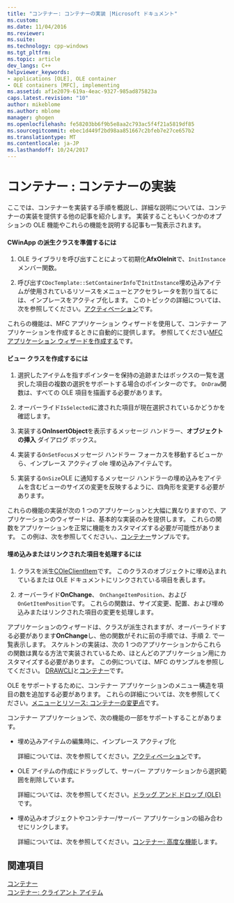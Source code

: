 ```yaml
---
title: "コンテナー: コンテナーの実装 |Microsoft ドキュメント"
ms.custom: 
ms.date: 11/04/2016
ms.reviewer: 
ms.suite: 
ms.technology: cpp-windows
ms.tgt_pltfrm: 
ms.topic: article
dev_langs: C++
helpviewer_keywords:
- applications [OLE], OLE container
- OLE containers [MFC], implementing
ms.assetid: af1e2079-619a-4eac-9327-985ad875823a
caps.latest.revision: "10"
author: mikeblome
ms.author: mblome
manager: ghogen
ms.openlocfilehash: fe58203bb6f9b5e8aa2c793ac5f4f21a5819df85
ms.sourcegitcommit: ebec1d449f2bd98aa851667c2bfeb7e27ce657b2
ms.translationtype: MT
ms.contentlocale: ja-JP
ms.lasthandoff: 10/24/2017
---
```

# <a name="containers-implementing-a-container"></a>コンテナー : コンテナーの実装
ここでは、コンテナーを実装する手順を概説し、詳細な説明については、コンテナーの実装を提供する他の記事を紹介します。 実装することもいくつかのオプションの OLE 機能やこれらの機能を説明する記事も一覧表示されます。  
  
#### <a name="to-prepare-your-cwinapp-derived-class"></a>CWinApp の派生クラスを準備するには  
  
1.  OLE ライブラリを呼び出すことによって初期化**AfxOleInit**で、`InitInstance`メンバー関数。  
  
2.  呼び出す`CDocTemplate::SetContainerInfo`で`InitInstance`埋め込みアイテムが使用されているリソースをメニューとアクセラレータを割り当てるには、インプレースをアクティブ化します。 このトピックの詳細については、次を参照してください。[アクティベーション](../mfc/activation-cpp.md)です。  
  
 これらの機能は、MFC アプリケーション ウィザードを使用して、コンテナー アプリケーションを作成するときに自動的に提供します。 参照してください[MFC アプリケーション ウィザードを作成する](../mfc/reference/mfc-application-wizard.md)です。  
  
#### <a name="to-prepare-your-view-class"></a>ビュー クラスを作成するには  
  
1.  選択したアイテムを指すポインターを保持の追跡またはボックスの一覧を選択した項目の複数の選択をサポートする場合のポインターのです。 `OnDraw`関数は、すべての OLE 項目を描画する必要があります。  
  
2.  オーバーライド`IsSelected`に渡された項目が現在選択されているかどうかを確認します。  
  
3.  実装する**OnInsertObject**を表示するメッセージ ハンドラー、**オブジェクトの挿入** ダイアログ ボックス。  
  
4.  実装する`OnSetFocus`メッセージ ハンドラー フォーカスを移動するビューから、インプレース アクティブ ole 埋め込みアイテムです。  
  
5.  実装する`OnSize`OLE に通知するメッセージ ハンドラーの埋め込みをアイテムを含むビューのサイズの変更を反映するように、四角形を変更する必要があります。  
  
 これらの機能の実装が次の 1 つのアプリケーションと大幅に異なりますので、アプリケーションのウィザードは、基本的な実装のみを提供します。 これらの関数をアプリケーションを正常に機能をカスタマイズする必要が可能性があります。 この例は、次を参照してください。、[コンテナー](../visual-cpp-samples.md)サンプルです。  
  
#### <a name="to-handle-embedded-and-linked-items"></a>埋め込みまたはリンクされた項目を処理するには  
  
1.  クラスを派生[COleClientItem](../mfc/reference/coleclientitem-class.md)です。 このクラスのオブジェクトに埋め込まれているまたは OLE ドキュメントにリンクされている項目を表します。  
  
2.  オーバーライド**OnChange**、 `OnChangeItemPosition`、および`OnGetItemPosition`です。 これらの関数は、サイズ変更、配置、および埋め込みまたはリンクされた項目の変更を処理します。  
  
 アプリケーションのウィザードは、クラスが派生されますが、オーバーライドする必要があります**OnChange**し、他の関数がそれに前の手順では、手順 2. で一覧表示します。 スケルトンの実装は、次の 1 つのアプリケーションからこれらの関数は異なる方法で実装されているため、ほとんどのアプリケーション用にカスタマイズする必要があります。 この例については、MFC のサンプルを参照してください。 [DRAWCLI](../visual-cpp-samples.md)と[コンテナー](../visual-cpp-samples.md)です。  
  
 OLE をサポートするために、コンテナー アプリケーションのメニュー構造を項目の数を追加する必要があります。 これらの詳細については、次を参照してください。[メニューとリソース: コンテナーの変更点](../mfc/menus-and-resources-container-additions.md)です。  
  
 コンテナー アプリケーションで、次の機能の一部をサポートすることがあります。  
  
-   埋め込みアイテムの編集時に、インプレース アクティブ化  
  
     詳細については、次を参照してください。[アクティベーション](../mfc/activation-cpp.md)です。  
  
-   OLE アイテムの作成にドラッグして、サーバー アプリケーションから選択範囲を削除しています。  
  
     詳細については、次を参照してください。[ドラッグ アンド ドロップ (OLE)](../mfc/drag-and-drop-ole.md)です。  
  
-   埋め込みオブジェクトやコンテナー/サーバー アプリケーションの組み合わせにリンクします。  
  
     詳細については、次を参照してください。[コンテナー: 高度な機能](../mfc/containers-advanced-features.md)します。  
  
## <a name="see-also"></a>関連項目  
 [コンテナー](../mfc/containers.md)   
 [コンテナー: クライアント アイテム](../mfc/containers-client-items.md)

